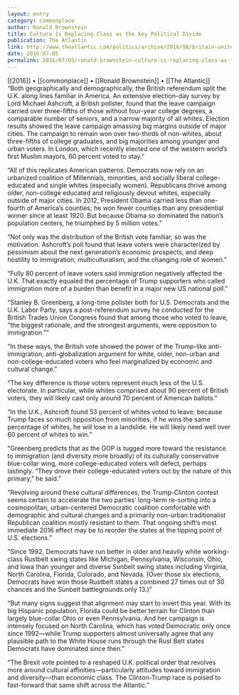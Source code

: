 ```yaml
---
layout: entry
category: commonplace
author: Ronald Brownstein
title: Culture Is Replacing Class as the Key Political Divide
publication: The Atlantic
link: http://www.theatlantic.com/politics/archive/2016/06/britain-united-states/489410/
date: 2016-07-05
permalink: 2016/07/05/ronald-brownstein-culture-is-replacing-class-as-the-key-political-divide
---
```


[[2016]] • [[commonplace]] • [[Ronald Brownstein]] • [[The Atlantic]]
 
“Both geographically and demographically, the British referendum split the U.K. along lines familiar in America. An extensive election-day survey by Lord Michael Ashcroft, a British pollster, found that the leave campaign carried over three-fifths of those without four-year college degrees, a comparable number of seniors, and a narrow majority of all whites. Election results showed the leave campaign amassing big margins outside of major cities. The campaign to remain won over two-thirds of non-whites, about three-fifths of college graduates, and big majorities among younger and urban voters. In London, which recently elected one of the western world’s first Muslim mayors, 60 percent voted to stay.”

“All of this replicates American patterns. Democrats now rely on an urbanized coalition of Millennials, minorities, and socially liberal college-educated and single whites (especially women). Republicans thrive among older, non-college educated and religiously devout whites, especially outside of major cities. In 2012, President Obama carried less than one-fourth of America’s counties; he won fewer counties than any presidential winner since at least 1920. But because Obama so dominated the nation’s population centers, he triumphed by 5 million votes.”

“Not only was the distribution of the British vote familiar, so was the motivation. Ashcroft’s poll found that leave voters were characterized by pessimism about the next generation’s economic prospects, and deep hostility to immigration, multiculturalism, and the changing role of women.”

“Fully 80 percent of leave voters said immigration negatively affected the U.K. That exactly equaled the percentage of Trump supporters who called immigration more of a burden than benefit in a major new US national poll.”

“Stanley B. Greenberg, a long-time pollster both for U.S. Democrats and the U.K. Labor Party, says a post-referendum survey he conducted for the British Trades Union Congress found that among those who voted to leave, “the biggest rationale, and the strongest arguments, were opposition to immigration.””

“In these ways, the British vote showed the power of the Trump-like anti-immigration, anti-globalization argument for white, older, non-urban and non-college-educated voters who feel marginalized by economic and cultural change.”

“The key difference is those voters represent much less of the U.S. electorate. In particular, while whites comprised about 90 percent of British voters, they will likely cast only around 70 percent of American ballots.”

“In the U.K., Ashcroft found 53 percent of whites voted to leave; because Trump faces so much opposition from minorities, if he wins the same percentage of whites, he will lose in a landslide. He will likely need well over 60 percent of whites to win.”

“Greenberg predicts that as the GOP is tugged more toward the resistance to immigration (and diversity more broadly) of its culturally conservative blue-collar wing, more college-educated voters will defect, perhaps lastingly. “They drove their college-educated voters out by the nature of this primary,” he said.”

“Revolving around these cultural differences, the Trump-Clinton contest seems certain to accelerate the two parties’ long-term re-sorting into a cosmopolitan, urban-centered Democratic coalition comfortable with demographic and cultural changes and a primarily non-urban traditionalist Republican coalition mostly resistant to them. That ongoing shift’s most immediate 2016 effect may be to reorder the states at the tipping point of U.S. elections.”

“Since 1992, Democrats have run better in older and heavily white working-class Rustbelt swing states like Michigan, Pennsylvania, Wisconsin, Ohio, and Iowa than younger and diverse Sunbelt swing states including Virginia, North Carolina, Florida, Colorado, and Nevada. (Over those six elections, Democrats have won those Rustbelt states a combined 27 times out of 30 chances and the Sunbelt battlegrounds only 13.)”

“But many signs suggest that alignment may start to invert this year. With its big Hispanic population, Florida could be better terrain for Clinton than largely blue-collar Ohio or even Pennsylvania. And her campaign is intensely focused on North Carolina, which has voted Democratic only once since 1992—while Trump supporters almost universally agree that any plausible path to the White House runs through the Rust Belt states Democrats have dominated since then.”

“The Brexit vote pointed to a reshaped U.K. political order that revolves more around cultural affinities—particularly attitudes toward immigration and diversity—than economic class. The Clinton-Trump race is poised to fast-forward that same shift across the Atlantic.”
